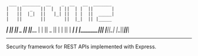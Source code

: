 
     ___  _______  __    _  __   __  _______ 
    |   ||   _   ||  |  | ||  | |  ||       |
    |   ||  |_|  ||   |_| ||  | |  ||  _____|
    |   ||       ||       ||  |_|  || |_____ 
 ___|   ||       ||  _    ||       ||_____  |
|       ||   _   || | |   ||       | _____| |
|_______||__| |__||_|  |__||_______||_______|
                                             
---------------------------------------------


Security framework for REST APIs implemented with Express. 
